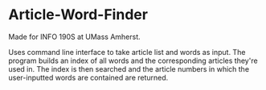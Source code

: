 # Article-Word-Finder
Made for INFO 190S at UMass Amherst.

Uses command line interface to take article list and words as input. The program builds an index of all words and the corresponding articles they're used in. The index is then searched and the article numbers in which the user-inputted words are contained are returned.
